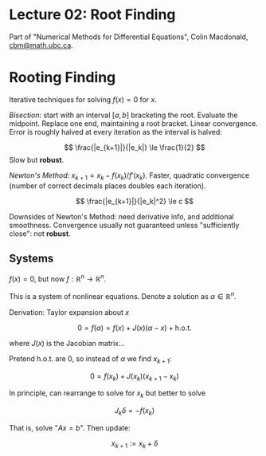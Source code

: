 Lecture 02: Root Finding
========================

Part of "Numerical Methods for Differential Equations", Colin
Macdonald, <cbm@math.ubc.ca>.


Rooting Finding
===============

Iterative techniques for solving $f(x) = 0$ for $x$.

*Bisection*: start with an interval $[a, b]$ bracketing the root.
Evaluate the midpoint.  Replace one end, maintaining a root bracket.
Linear convergence. Error is roughly halved at every iteration as the interval is halved: 

$$ \frac{|e_{k+1}|}{|e_k|} \le \frac{1}{2} $$
 Slow but **robust**.

*Newton's Method*: $x_{k+1} = x_k - f(x_k) / f'(x_k)$.  Faster,
quadratic convergence (number of correct decimals places doubles each
iteration).

$$ \frac{|e_{k+1}|}{|e_k|^2} \le c $$

Downsides of Newton's Method: need derivative info, and additional
smoothness.  Convergence usually not guaranteed unless "sufficiently
close": not **robust**.



Systems
-------

$f(x) = 0$, but now $f : \mathbb{R}^n \to \mathbb{R}^n$.

This is a system of nonlinear equations.  Denote a solution as $\alpha
\in \mathbb{R}^n$.

Derivation: Taylor expansion about $x$

  $$ 0 = f(\alpha) = f(x) + J(x) (\alpha - x) + \text{h.o.t.} $$

where $J(x)$ is the Jacobian matrix...

Pretend h.o.t. are 0, so instead of $\alpha$ we find $x_{k+1}$:

  $$ 0 = f(x_k) + J(x_k) (x_{k+1} - x_k) $$

In principle, can rearrange to solve for $x_k$ but better to solve

  $$ J_k \delta = -f(x_k) $$

That is, solve "$Ax = b$".  Then update:

  $$ x_{k+1} := x_k + \delta $$



